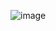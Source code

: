 ![image](https://github.com/PeterP22/IoT-Smart-Lighting-Proto-Type/assets/61686397/71fbfcdd-2b55-4175-b7e6-94d87e3857df)
